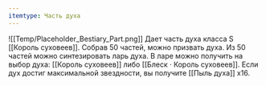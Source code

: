 ```yaml
---
itemtype: Часть духа
---
```

![[Temp/Placeholder_Bestiary_Part.png]]
Дает часть духа класса S [[Король суховеев]]. Собрав 50 частей, можно призвать духа. Из 50 частей можно синтезировать ларь духа. В ларе можно получить на выбор духа: [[Король суховеев]] либо [[Блеск · Король суховеев]]. Если дух достиг максимальной звездности, вы получите [[Пыль духа]] х16.
